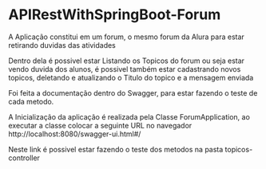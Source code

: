# APIRestWithSpringBoot-Forum

A Aplicação constitui em um forum, o mesmo forum da Alura para estar retirando duvidas das atividades

Dentro dela é possivel estar Listando os Topicos do forum ou seja estar vendo duvida dos alunos,
 é possivel também estar cadastrando novos topicos, deletando e atualizando o Titulo do topico e a mensagem enviada
 
 Foi feita a documentação dentro do Swagger, para estar fazendo o teste de cada metodo.
 
 A Inicialização da aplicação é realizada pela Classe ForumApplication, ao executar a classe colocar a seguinte URL no navegador
 http://localhost:8080/swagger-ui.html#/
 
 Neste link é possivel estar fazendo o teste dos metodos na pasta topicos-controller